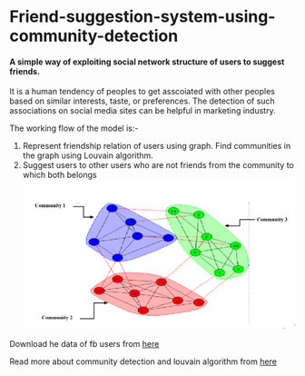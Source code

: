 # Friend-suggestion-system-using-community-detection
#### A simple way of exploiting social network structure of users to suggest friends.
It is a human tendency of peoples to get asscoiated with other peoples based on similar interests, taste, or preferences. The detection of such associations on social media sites can be helpful in marketing industry.

The working flow of the model is:-
1. Represent friendship relation of users using graph. Find communities in the graph using Louvain algorithm. 
2. Suggest users to other users who are not friends from the community to which both belongs
![Example](community_eg.PNG)



Download he data of fb users from [here](http://konect.uni-koblenz.de/networks/ego-facebook)

Read more about community detection and louvain algorithm from [here](https://arxiv.org/pdf/0803.0476.pdf)
